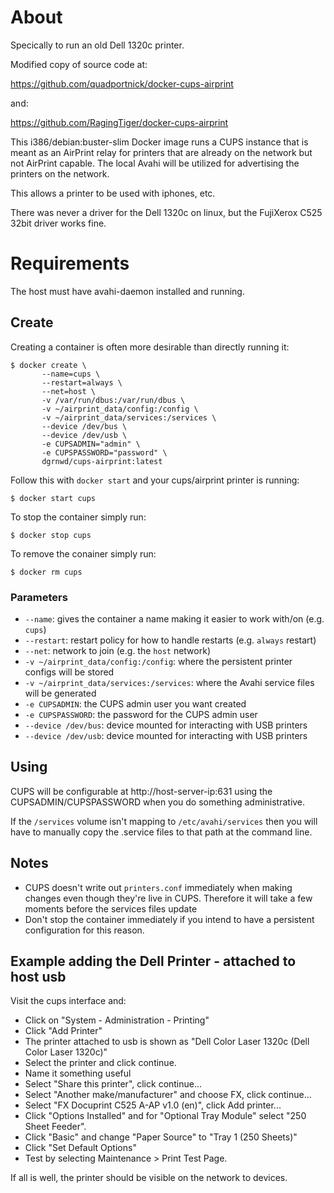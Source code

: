 # About

Specically to run an old Dell 1320c printer.

Modified copy of source code at:

https://github.com/quadportnick/docker-cups-airprint

and:

https://github.com/RagingTiger/docker-cups-airprint

This i386/debian:buster-slim Docker image runs a CUPS instance that is meant
as an AirPrint relay for printers that are already on the network but not AirPrint capable.
The local Avahi will be utilized for advertising the printers on the network.

This allows a printer to be used with iphones, etc.

There was never a driver for the Dell 1320c on linux, but the FujiXerox C525 32bit driver works fine.


# Requirements

The host must have avahi-daemon installed and running.


## Create
Creating a container is often more desirable than directly running it:
```
$ docker create \
       --name=cups \
       --restart=always \
       --net=host \
       -v /var/run/dbus:/var/run/dbus \
       -v ~/airprint_data/config:/config \
       -v ~/airprint_data/services:/services \
       --device /dev/bus \
       --device /dev/usb \
       -e CUPSADMIN="admin" \
       -e CUPSPASSWORD="password" \
       dgrnwd/cups-airprint:latest
```
Follow this with `docker start` and your cups/airprint printer is running:
```
$ docker start cups
```
To stop the container simply run:
```
$ docker stop cups
```
To remove the conainer simply run:
```
$ docker rm cups
```

### Parameters
* `--name`: gives the container a name making it easier to work with/on (e.g.
  `cups`)
* `--restart`: restart policy for how to handle restarts (e.g. `always` restart)
* `--net`: network to join (e.g. the `host` network)
* `-v ~/airprint_data/config:/config`: where the persistent printer configs
   will be stored
* `-v ~/airprint_data/services:/services`: where the Avahi service files will
   be generated
* `-e CUPSADMIN`: the CUPS admin user you want created
* `-e CUPSPASSWORD`: the password for the CUPS admin user
* `--device /dev/bus`: device mounted for interacting with USB printers
* `--device /dev/usb`: device mounted for interacting with USB printers

## Using
CUPS will be configurable at http://host-server-ip:631 using the
CUPSADMIN/CUPSPASSWORD when you do something administrative.

If the `/services` volume isn't mapping to `/etc/avahi/services` then you will
have to manually copy the .service files to that path at the command line.

## Notes
* CUPS doesn't write out `printers.conf` immediately when making changes even
though they're live in CUPS. Therefore it will take a few moments before the
services files update
* Don't stop the container immediately if you intend to have a persistent
configuration for this reason.

## Example adding the Dell Printer - attached to host usb

Visit the cups interface and:

* Click on "System - Administration - Printing"
* Click "Add Printer"
* The printer attached to usb is shown as "Dell Color Laser 1320c (Dell Color Laser 1320c)"
* Select the printer and click continue.
* Name it something useful
* Select "Share this printer", click continue...
* Select "Another make/manufacturer" and choose FX, click continue...
* Select "FX Docuprint C525 A-AP v1.0 (en)", click Add printer...
* Click "Options Installed" and for "Optional Tray Module" select "250 Sheet Feeder".
* Click "Basic" and change "Paper Source" to "Tray 1 (250 Sheets)"
* Click "Set Default Options"
* Test by selecting Maintenance > Print Test Page.

If all is well, the printer should be visible on the network to devices.